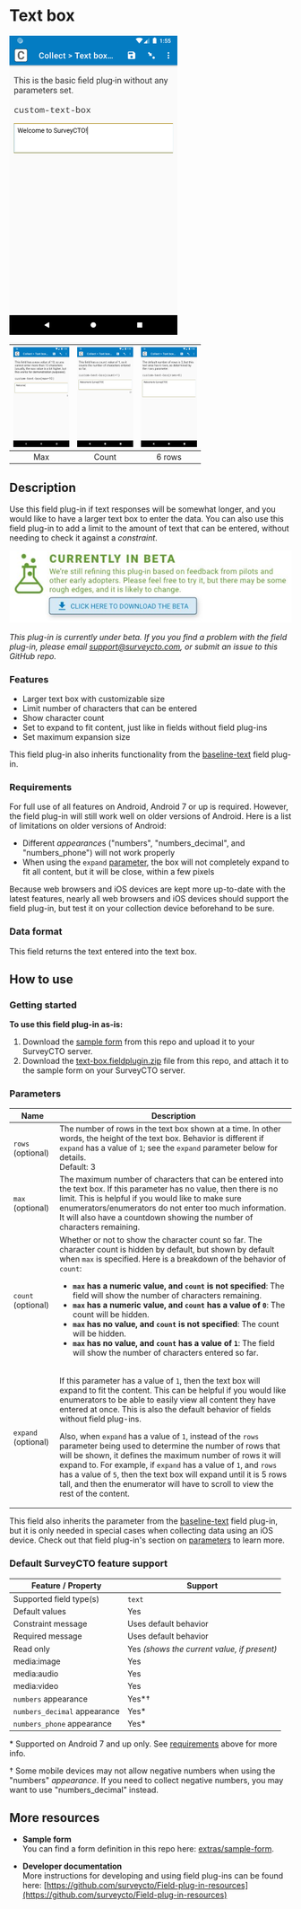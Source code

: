 # Text box

<img src="extras/readme-images/default.png" width="300px" alt="Default appearance for the 'text-box' field plug-in">

|<img src="extras/readme-images/max.png" width="100px">|<img src="extras/readme-images/count.png" width="100px">|<img src="extras/readme-images/six_rows.png" width="100px">|
|:---:|:---:|:---:|
|Max|Count|6 rows|

## Description

Use this field plug-in if text responses will be somewhat longer, and you would like to have a larger text box to enter the data. You can also use this field plug-in to add a limit to the amount of text that can be entered, without needing to check it against a *constraint*.

[![Beta](extras/readme-images/beta-release-download.jpg)](https://github.com/surveycto/text-box/raw/main/text-box.fieldplugin.zip)

*This plug-in is currently under beta. If you you find a problem with the field plug-in, please email support@surveycto.com, or submit an issue to this GitHub repo.*

### Features

* Larger text box with customizable size
* Limit number of characters that can be entered
* Show character count
* Set to expand to fit content, just like in fields without field plug-ins
* Set maximum expansion size

This field plug-in also inherits functionality from the [baseline-text](https://github.com/surveycto/baseline-text/blob/master/README.md) field plug-in.

### Requirements

For full use of all features on Android, Android 7 or up is required. However, the field plug-in will still work well on older versions of Android. Here is a list of limitations on older versions of Android:

* Different <i>appearance</i>s ("numbers", "numbers_decimal", and "numbers_phone") will not work properly
* When using the `expand` [parameter](#parameters), the box will not completely expand to fit all content, but it will be close, within a few pixels

Because web browsers and iOS devices are kept more up-to-date with the latest features, nearly all web browsers and iOS devices should support the field plug-in, but test it on your collection device beforehand to be sure.

### Data format

This field returns the text entered into the text box.

## How to use

### Getting started

**To use this field plug-in as-is:**

1. Download the [sample form](https://github.com/surveycto/text-box/blob/main/extras/sample-form/Text%20box%20sample%20form.xlsx?raw=true) from this repo and upload it to your SurveyCTO server.
1. Download the [text-box.fieldplugin.zip](https://github.com/surveycto/text-box/raw/main/text-box.fieldplugin.zip) file from this repo, and attach it to the sample form on your SurveyCTO server.

### Parameters

|Name|Description|
|---|---|
|`rows` (optional)|The number of rows in the text box shown at a time. In other words, the height of the text box. Behavior is different if `expand` has a value of `1`; see the `expand` parameter below for details.<br>Default: 3|
|`max` (optional)|The maximum number of characters that can be entered into the text box. If this parameter has no value, then there is no limit. This is helpful if you would like to make sure enumerators/enumerators do not enter too much information. It will also have a countdown showing the number of characters remaining.|
|`count` (optional)|Whether or not to show the character count so far. The character count is hidden by default, but shown by default when `max` is specified. Here is a breakdown of the behavior of `count`:<ul><li>**`max` has a numeric value, and `count` is not specified**: The field will show the number of characters remaining.</li><li>**`max` has a numeric value, and `count` has a value of `0`**: The count will be hidden.</li><li>**`max` has no value, and `count` is not specified**:  The count will be hidden.</li><li>**`max` has no value, and `count` has a value of `1`**: The field will show the number of characters entered so far.</li></ul>|
|`expand` (optional)|<p>If this parameter has a value of `1`, then the text box will expand to fit the content. This can be helpful if you would like enumerators to be able to easily view all content they have entered at once. This is also the default behavior of fields without field plug-ins.</p><p>Also, when `expand` has a value of `1`, instead of the `rows` parameter being used to determine the number of rows that will be shown, it defines the maximum number of rows it will expand to. For example, if `expand` has a value of `1`, and `rows` has a value of `5`, then the text box will expand until it is 5 rows tall, and then the enumerator will have to scroll to view the rest of the content.</p>|

This field also inherits the parameter from the [baseline-text](https://github.com/surveycto/baseline-text/blob/master/README.md) field plug-in, but it is only needed in special cases when collecting data using an iOS device. Check out that field plug-in's section on [parameters](https://github.com/surveycto/baseline-text#parameters) to learn more.

### Default SurveyCTO feature support

| Feature / Property | Support |
| --- | --- |
| Supported field type(s) | `text`|
| Default values | Yes |
| Constraint message | Uses default behavior |
| Required message | Uses default behavior |
| Read only | Yes *(shows the current value, if present)* |
| media:image | Yes |
| media:audio | Yes |
| media:video | Yes |
| `numbers` appearance | Yes*† |
| `numbers_decimal` appearance | Yes* |
| `numbers_phone` appearance | Yes* |

\* Supported on Android 7 and up only. See [requirements](#requirements) above for more info.

† Some mobile devices may not allow negative numbers when using the "numbers" *appearance*. If you need to collect negative numbers, you may want to use "numbers_decimal" instead.

## More resources

* **Sample form**  
You can find a form definition in this repo here: [extras/sample-form](extras/sample-form).

* **Developer documentation**  
More instructions for developing and using field plug-ins can be found here: [https://github.com/surveycto/Field-plug-in-resources](https://github.com/surveycto/Field-plug-in-resources)